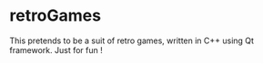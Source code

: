 # retroGames
This pretends to be a suit of retro games, written in C++ using Qt framework. Just for fun !
